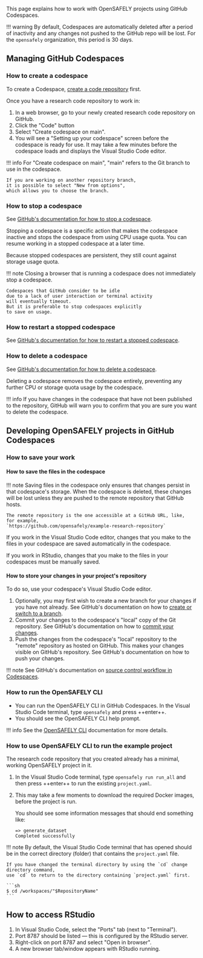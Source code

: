 This page explains how to work with OpenSAFELY projects using GitHub Codespaces.

!!! warning
    By default, Codespaces are automatically deleted after a period of inactivity and any changes not pushed to the GitHub repo will be lost.
    For the `opensafely` organization,
    this period is 30 days.

## Managing GitHub Codespaces

### How to create a codespace

To create a Codespace,
[create a code repository](../../how-to/create-a-code-repository-for-your-project/index.md) first.

Once you have a research code repository to work in:

1. In a web browser,
   go to your newly created research code repository on GitHub.
1. Click the "Code" button
1. Select "Create codespace on main".
1. You will see a "Setting up your codespace" screen before the codespace is ready for use.
   It may take a few minutes before the codespace loads
   and displays the Visual Studio Code editor.

!!! info
    For "Create codespace on main",
    "main" refers to the Git branch to use in the codespace.

    If you are working on another repository branch,
    it is possible to select "New from options",
    which allows you to choose the branch.

### How to stop a codespace

See [GitHub's documentation for how to stop a codespace](https://docs.github.com/en/codespaces/developing-in-a-codespace/stopping-and-starting-a-codespace#stopping-a-codespace).

Stopping a codespace is a specific action
that makes the codespace inactive and stops the codespace from using CPU usage quota.
You can resume working in a stopped codespace at a later time.

Because stopped codespaces are persistent,
they still count against storage usage quota.

!!! note
    Closing a browser that is running a codespace
    does not immediately stop a codespace.

    Codespaces that GitHub consider to be idle
    due to a lack of user interaction or terminal activity
    will eventually timeout.
    But it is preferable to stop codespaces explicitly
    to save on usage.

### How to restart a stopped codespace

See [GitHub's documentation for how to restart a stopped codespace](https://docs.github.com/en/codespaces/developing-in-a-codespace/stopping-and-starting-a-codespace#restarting-a-codespace).

### How to delete a codespace

See [GitHub's documentation for how to delete a codespace](https://docs.github.com/en/codespaces/developing-in-a-codespace/deleting-a-codespace).

Deleting a codespace removes the codespace entirely,
preventing any further CPU or storage quota usage by the codespace.

!!! info
    If you have changes in the codespace that have not been published to the repository,
    GitHub will warn you to confirm that you are sure you want to delete the codespace.

## Developing OpenSAFELY projects in GitHub Codespaces

### How to save your work

#### How to save the files in the codespace

!!! note
    Saving files in the codespace only ensures that changes persist in that codespace's storage.
    When the codespace is deleted, these changes will be lost
    unless they are pushed to the remote repository that GitHub hosts.

    The remote repository is the one accessible at a GitHub URL, like,
    for example,
    `https://github.com/opensafely/example-research-repository`

If you work in the Visual Studio Code editor,
changes that you make to the files in your codespace
are saved automatically in the codespace.

If you work in RStudio,
changes that you make to the files in your codespaces
must be manually saved.

#### How to store your changes in your project's repository

To do so,
use your codespace's Visual Studio Code editor.

1. Optionally, you may first wish to create a new branch for your changes if you have not already.
   See GitHub's documentation on how to [create or switch to a branch](https://docs.github.com/en/codespaces/developing-in-a-codespace/using-source-control-in-your-codespace#creating-or-switching-branches).
1. Commit your changes to the codespace's "local" copy of the Git repository.
   See GitHub's documentation on how to [commit your changes](https://docs.github.com/en/codespaces/developing-in-a-codespace/using-source-control-in-your-codespace#committing-your-changes).
1. Push the changes from the codespace's "local" repository to the "remote" repository as hosted on GitHub.
   This makes your changes visible on GitHub's repository.
   See GitHub's documentation on how to push your changes.

!!! note
    See GitHub's documentation on [source control workflow in Codespaces](https://docs.github.com/en/codespaces/developing-in-a-codespace/using-source-control-in-your-codespace#about-source-control-in-github-codespaces).

### How to run the OpenSAFELY CLI

* You can run the OpenSAFELY CLI in GitHub Codespaces.
  In the Visual Studio Code terminal, type `opensafely` and press ++enter++.
* You should see the OpenSAFELY CLI help prompt.

!!! info
    See the [OpenSAFELY CLI](../../../opensafely-cli.md) documentation for more details.

### How to use OpenSAFELY CLI to run the example project

The research code repository that you created already has a minimal, working OpenSAFELY project in it.

1. In the Visual Studio Code terminal,
   type `opensafely run run_all` and then press ++enter++
   to run the existing `project.yaml`.
1. This may take a few moments to download the required Docker images,
   before the project is run.

   You should see some information messages that should end something like:

   ```
   => generate_dataset
   Completed successfully
   ```

!!! note
    By default, the Visual Studio Code terminal that has opened should be in the correct directory (folder)
    that contains the `project.yaml` file.

    If you have changed the terminal directory by using the `cd` change directory command,
    use `cd` to return to the directory containing `project.yaml` first.

    ```sh
    $ cd /workspaces/"$RepositoryName"
    ```

## How to access RStudio

1. In Visual Studio Code,
   select the "Ports" tab
   (next to "Terminal").
1. Port 8787 should be listed —
   this is configured by the RStudio server.
1. Right-click on port 8787 and select "Open in browser".
1. A new browser tab/window appears with RStudio running.
